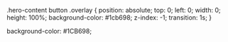 .hero-content button .overlay {
    position: absolute;
    top: 0;
    left: 0;
    width: 0;
    height: 100%;
    background-color: #1cb698;
    z-index: -1;
    transition: 1s;
}

<script src="https://kit.fontawesome.com/2193d055c9.js" crossorigin="anonymous" ></script>

background-color: #1CB698;

 <div class="nav-responsive" onclick="mostrarOcultarMenu()">
            <i class="fa-solid fa-bars"></i>
        </div>